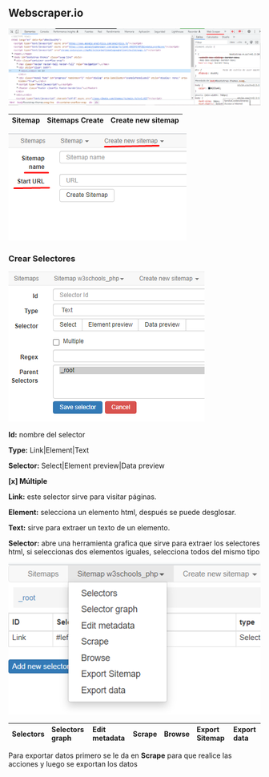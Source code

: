 ## Webscraper.io

![extension](../img/Screenshot_1.png)




| Sitemap |Sitemaps  Create|  Create new sitemap
|---------|:---------------|--------------------

![](../img/Screenshot_3.png)

### Crear Selectores

![](../img/Screenshot_6.png)

**Id:** nombre del selector

**Type:** Link|Element|Text

**Selector:** Select|Element preview|Data preview

**[x] Múltiple**

**Link:** este selector sirve para visitar páginas.

**Element:** selecciona un elemento html, después se puede desglosar.

**Text:** sirve para extraer un texto de un elemento.


**Selector:** abre una herramienta grafica que sirve para extraer los selectores html, si seleccionas dos elementos iguales, selecciona todos del mismo tipo

![](../img/Screenshot_7.png)

Selectors|Selectors graph|Edit metadata|Scrape|Browse|Export Sitemap|Export data
|--------|:--------------|:------------|:-----|:-----|:-------------|:----------


Para exportar datos primero se le da en **Scrape** para que realice las acciones y luego se exportan los datos

